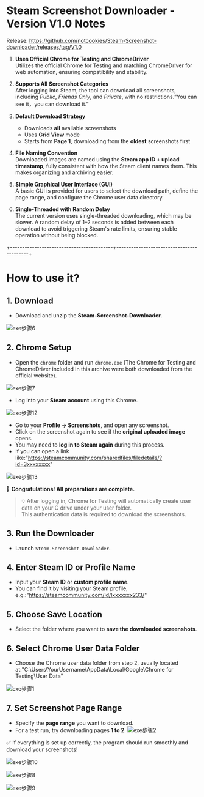 # Steam Screenshot Downloader - Version V1.0 Notes
Release: https://github.com/notcookies/Steam-Screenshot-downloader/releases/tag/V1.0

1. **Uses Official Chrome for Testing and ChromeDriver**  
   Utilizes the official Chrome for Testing and matching ChromeDriver for web automation, ensuring compatibility and stability.

2. **Supports All Screenshot Categories**  
   After logging into Steam, the tool can download all screenshots, including *Public*, *Friends Only*, and *Private*, with no restrictions.“You can see it，you can download it.”

3. **Default Download Strategy**  
   - Downloads **all** available screenshots  
   - Uses **Grid View** mode  
   - Starts from **Page 1**, downloading from the **oldest** screenshots first  

4. **File Naming Convention**  
   Downloaded images are named using the **Steam app ID + upload timestamp**, fully consistent with how the Steam client names them. This makes organizing and archiving easier.

5. **Simple Graphical User Interface (GUI)**  
   A basic GUI is provided for users to select the download path, define the page range, and configure the Chrome user data directory.

6. **Single-Threaded with Random Delay**  
   The current version uses single-threaded downloading, which may be slower. A random delay of 1–2 seconds is added between each download to avoid triggering Steam's rate limits, ensuring stable operation without being blocked.

+------------------------------------------+------------------------------------------+


# How to use it?

## 1. Download

- Download and unzip the **Steam-Screenshot-Downloader**.
  
![exe步骤6](https://github.com/user-attachments/assets/8736847d-1235-4563-8057-addd09a57cd8)

## 2. Chrome Setup

- Open the `chrome` folder and run `chrome.exe` (The Chrome for Testing and ChromeDriver included in this archive were both downloaded from the official website).
 
![exe步骤7](https://github.com/user-attachments/assets/8c20cd48-3123-4a71-8e89-c01b8075a9a4)

- Log into your **Steam account** using this Chrome.

![exe步骤12](https://github.com/user-attachments/assets/13398610-da5b-4ced-a4a1-91113f91383e)

- Go to your **Profile → Screenshots**, and open any screenshot.
- Click on the screenshot again to see if the **original uploaded image** opens.
- You may need to **log in to Steam again** during this process.
- If you can open a link like:"https://steamcommunity.com/sharedfiles/filedetails/?id=3xxxxxxxx"

![exe步骤13](https://github.com/user-attachments/assets/b5402964-6d55-48ce-bed6-6cd778976192)

🎉 **Congratulations! All preparations are complete.**

> 💡 After logging in, Chrome for Testing will automatically create user data on your C drive under your user folder.  
> This authentication data is required to download the screenshots.

## 3. Run the Downloader

- Launch `Steam-Screenshot-Downloader`.

## 4. Enter Steam ID or Profile Name

- Input your **Steam ID** or **custom profile name**.
- You can find it by visiting your Steam profile, e.g.:"https://steamcommunity.com/id/lxxxxxxx233/"

## 5. Choose Save Location

- Select the folder where you want to **save the downloaded screenshots**.

## 6. Select Chrome User Data Folder

- Choose the Chrome user data folder from step 2, usually located at:"C:\Users\YourUsername\AppData\Local\Google\Chrome for Testing\User Data"

![exe步骤1](https://github.com/user-attachments/assets/83957562-2033-453c-babb-6d258731c5d3)

## 7. Set Screenshot Page Range

- Specify the **page range** you want to download.
- For a test run, try downloading pages **1 to 2**.
![exe步骤2](https://github.com/user-attachments/assets/4a8e51d8-75e6-4a3a-90d0-7ee8e159e79d)

✅ If everything is set up correctly, the program should run smoothly and download your screenshots!

![exe步骤10](https://github.com/user-attachments/assets/d5d29944-7d71-4a2a-b0c0-6380c518ba88)

![exe步骤8](https://github.com/user-attachments/assets/d33b72f8-b3ad-4779-aed9-a9cdefa4c0d3)

![exe步骤9](https://github.com/user-attachments/assets/f3f37005-92e9-403a-bc5c-8c4119299e63)






